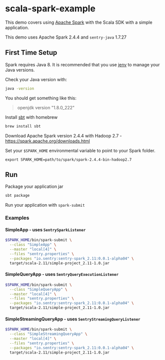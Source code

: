 # scala-spark-example

This demo covers using [Apache Spark](https://spark.apache.org/) with the Scala SDK with a simple application.

This demo uses Apache Spark 2.4.4 and `sentry-java` 1.7.27

## First Time Setup

Spark requires Java 8. It is recommended that you use [jenv](https://www.jenv.be/) to manage your Java versions.

Check your Java version with:

```bash
java -version
```

You should get something like this:

> openjdk version "1.8.0_222"

Install [sbt](https://www.scala-sbt.org/index.html) with homebrew

```bash
brew install sbt
```

Download Apache Spark version 2.4.4 with Hadoop 2.7 - https://spark.apache.org/downloads.html

Set your `$SPARK_HOME` environmental variable to point to your Spark folder.

```
export SPARK_HOME=path/to/spark/spark-2.4.4-bin-hadoop2.7
```

## Run

Package your application jar

```bash
sbt package
```

Run your application with `spark-submit`

### Examples

#### SimpleApp - uses `SentrySparkListener`

```bash
$SPARK_HOME/bin/spark-submit \
  --class "SimpleApp" \
  --master "local[4]" \
  --files "sentry.properties" \
  --packages "io.sentry:sentry-spark_2.11:0.0.1-alpha04" \
  target/scala-2.11/simple-project_2.11-1.0.jar
```

#### SimpleQueryApp - uses `SentryQueryExecutionListener`

```bash
$SPARK_HOME/bin/spark-submit \
  --class "SimpleQueryApp" \
  --master "local[4]" \
  --files "sentry.properties" \
  --packages "io.sentry:sentry-spark_2.11:0.0.1-alpha04" \
  target/scala-2.11/simple-project_2.11-1.0.jar
```

#### SimpleStreamingQueryApp - uses `SentryStreamingQueryListener`

```bash
$SPARK_HOME/bin/spark-submit \
  --class "SimpleStreamingQueryApp" \
  --master "local[4]" \
  --files "sentry.properties" \
  --packages "io.sentry:sentry-spark_2.11:0.0.1-alpha04" \
  target/scala-2.11/simple-project_2.11-1.0.jar
```
